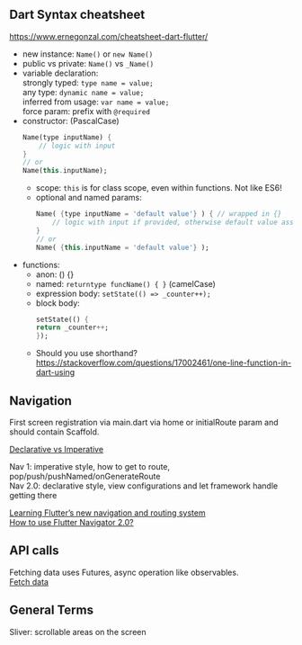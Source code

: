 ## Dart Syntax cheatsheet

https://www.ernegonzal.com/cheatsheet-dart-flutter/

- new instance: `Name()` or `new Name()`  
- public vs private: `Name()` vs `_Name()`  
- variable declaration:  
    strongly typed: `type name = value;`  
    any type: `dynamic name = value;`  
    inferred from usage: `var name = value;`  
    force param: prefix with `@required`  
- constructor:  (PascalCase)
    ```dart
    Name(type inputName) {
        // logic with input
    }
    // or
    Name(this.inputName);
    ```  
    - scope: `this` is for class scope, even within functions. Not like ES6!  
    - optional and named params: 
        ```dart
        Name( {type inputName = 'default value'} ) { // wrapped in {}
            // logic with input if provided, otherwise default value assigned
        }
        // or
        Name( {this.inputName = 'default value'} );
        ```
- functions:
    - anon: () {}
    - named: `returntype funcName() { }` (camelCase)
    - expression body: `setState(() => _counter++);`
    - block body:
        ```dart
        setState(() {
        return _counter++;
        });
        ```
    - Should you use shorthand? https://stackoverflow.com/questions/17002461/one-line-function-in-dart-using

## Navigation

First screen registration via main.dart via home or initialRoute param and should contain Scaffold. 

[Declarative vs Imperative](https://flutter.dev/docs/get-started/flutter-for/declarative)

Nav 1: imperative style, how to get to route, pop/push/pushNamed/onGenerateRoute  
Nav 2.0: declarative style, view configurations and let framework handle getting there

[Learning Flutter’s new navigation and routing system](https://medium.com/flutter/learning-flutters-new-navigation-and-routing-system-7c9068155ade)  
[How to use Flutter Navigator 2.0?](https://www.youtube.com/watch?v=wH16ROWAtAk)

## API calls

Fetching data uses Futures, async operation like observables.  
[Fetch data](https://flutter.dev/docs/cookbook/networking/fetch-data#testing)  



## General Terms

Sliver: scrollable areas on the screen